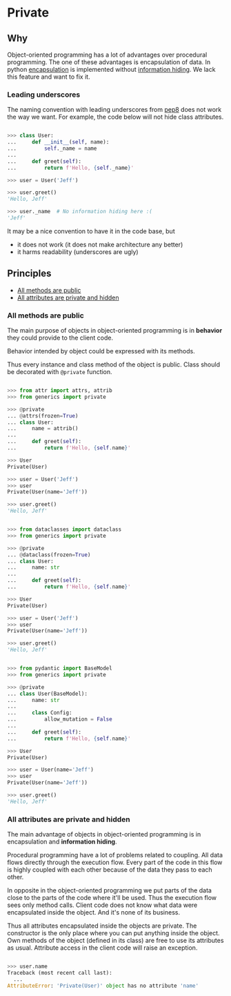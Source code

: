 # Private

## Why

Object-oriented programming has a lot of advantages over procedural programming.
The one of these advantages is encapsulation of data. In python
[encapsulation](<https://en.wikipedia.org/wiki/Encapsulation_(computer_programming)>)
is implemented without
[information hiding](https://en.wikipedia.org/wiki/Information_hiding). We lack
this feature and want to fix it.

### Leading underscores

The naming convention with leading underscores from
[pep8](https://www.python.org/dev/peps/pep-0008/#descriptive-naming-styles) does
not work the way we want. For example, the code below will not hide class
attributes.

```python

>>> class User:
...     def __init__(self, name):
...         self._name = name
...
...     def greet(self):
...         return f'Hello, {self._name}'

>>> user = User('Jeff')

>>> user.greet()
'Hello, Jeff'

>>> user._name  # No information hiding here :(
'Jeff'

```

It may be a nice convention to have it in the code base, but

- it does not work (it does not make architecture any better)
- it harms readability (underscores are ugly)

## Principles

- [All methods are public](#all-methods-are-public)
- [All attributes are private and hidden](#all-attributes-are-private-and-hidden)

### All methods are public

The main purpose of objects in object-oriented programming is in **behavior**
they could provide to the client code.

Behavior intended by object could be expressed with its methods.

Thus every instance and class method of the object is public. Class should be
decorated with `@private` function.

```python tab="attrs"

>>> from attr import attrs, attrib
>>> from generics import private

>>> @private
... @attrs(frozen=True)
... class User:
...     name = attrib()
...
...     def greet(self):
...         return f'Hello, {self.name}'

>>> User
Private(User)

>>> user = User('Jeff')
>>> user
Private(User(name='Jeff'))

>>> user.greet()
'Hello, Jeff'

```

```python tab="dataclasses"

>>> from dataclasses import dataclass
>>> from generics import private

>>> @private
... @dataclass(frozen=True)
... class User:
...     name: str
...
...     def greet(self):
...         return f'Hello, {self.name}'

>>> User
Private(User)

>>> user = User('Jeff')
>>> user
Private(User(name='Jeff'))

>>> user.greet()
'Hello, Jeff'

```

```python tab="pydantic"

>>> from pydantic import BaseModel
>>> from generics import private

>>> @private
... class User(BaseModel):
...     name: str
...
...     class Config:
...         allow_mutation = False
...
...     def greet(self):
...         return f'Hello, {self.name}'

>>> User
Private(User)

>>> user = User(name='Jeff')
>>> user
Private(User(name='Jeff'))

>>> user.greet()
'Hello, Jeff'

```

### All attributes are private and hidden

The main advantage of objects in object-oriented programming is in encapsulation
and **information hiding**.

Procedural programming have a lot of problems related to coupling. All data
flows directly through the execution flow. Every part of the code in this flow
is highly coupled with each other because of the data they pass to each other.

In opposite in the object-oriented programming we put parts of the data close to
the parts of the code where it'll be used. Thus the execution flow sees only
method calls. Client code does not know what data were encapsulated inside the
object. And it's none of its business.

Thus all attributes encapsulated inside the objects are private. The constructor
is the only place where you can put anything inside the object. Own methods of
the object (defined in its class) are free to use its attributes as usual.
Attribute access in the client code will raise an exception.

```python

>>> user.name
Traceback (most recent call last):
  ...
AttributeError: 'Private(User)' object has no attribute 'name'

```
